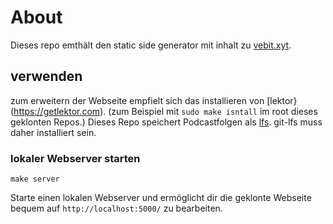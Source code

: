 # About
Dieses repo emthält den static side generator mit inhalt zu [vebit.xyt](https://vebit.xyz).

## verwenden
zum erweitern der Webseite empfielt sich das installieren von [lektor}(https://getlektor.com). (zum Beispiel mit ``sudo make isntall`` im root dieses geklonten Repos.)
Dieses Repo speichert Podcastfolgen als [lfs](https://git-lfs.github.com). git-lfs muss daher installiert sein.

### lokaler Webserver starten
```
make server
```
Starte einen lokalen Webserver und ermöglicht dir die geklonte Webseite bequem auf ``http://localhost:5000/`` zu bearbeiten.
